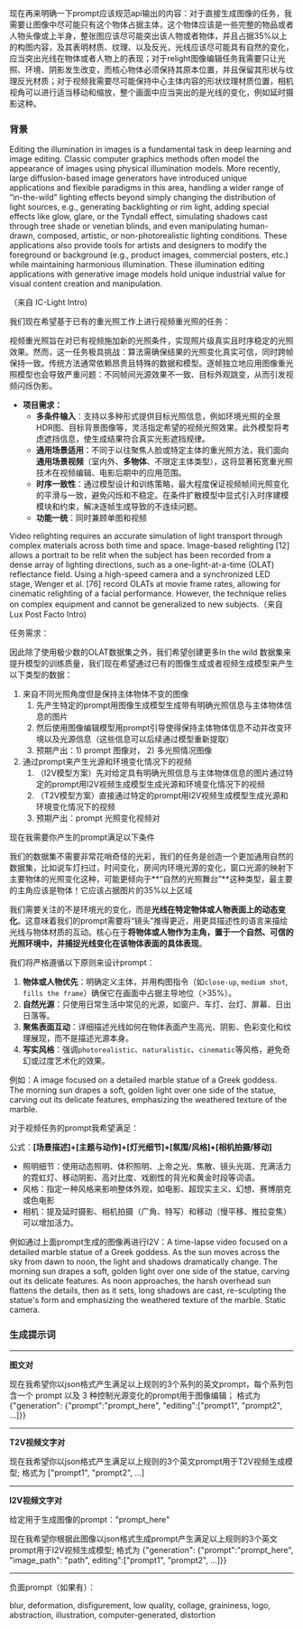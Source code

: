 现在再来明确一下prompt应该规范api输出的内容：对于直接生成图像的任务，我需要让图像中尽可能只有这个物体占据主体，这个物体应该是一些完整的物品或者人物头像或上半身，整张图应该尽可能突出该人物或者物体，并且占据35%以上的构图内容，及其表明材质、纹理、以及反光，光线应该尽可能具有自然的变化，应当突出光线在物体或者人物上的表现；对于relight图像编辑任务我需要只让光照、环境、阴影发生改变，而核心物体必须保持其原本位置，并且保留其形状与纹理反光材质；对于视频我需要尽可能保持中心主体内容的形状纹理材质位置，相机视角可以进行适当移动和缩放，整个画面中应当突出的是光线的变化，例如延时摄影这种。

### 背景
Editing the illumination in images is a fundamental task in deep learning and image editing. Classic
computer graphics methods often model the appearance of images using physical illumination models.
More recently, large diffusion-based image generators have introduced unique applications and
flexible paradigms in this area, handling a wider range of “in-the-wild” lighting effects beyond simply
changing the distribution of light sources, e.g., generating backlighting or rim light, adding special
effects like glow, glare, or the Tyndall effect, simulating shadows cast through tree shade or venetian
blinds, and even manipulating human-drawn, composed, artistic, or non-photorealistic lighting
conditions. These applications also provide tools for artists and designers to modify the foreground
or background (e.g., product images, commercial posters, etc.) while maintaining harmonious
illumination. These illumination editing applications with generative image models hold unique
industrial value for visual content creation and manipulation.

（来自 IC-Light Intro)

我们现在希望基于已有的重光照工作上进行视频重光照的任务：

视频重光照旨在对已有视频施加新的光照条件，实现照片级真实且时序稳定的光照效果。然而，这一任务极具挑战：算法需确保结果的光照变化真实可信，同时跨帧保持一致。传统方法通常依赖昂贵且特殊的数据和模型。逐帧独立地应用图像重光照模型也会导致严重问题：不同帧间光源效果不一致、目标外观跳变，从而引发视频闪烁伪影。

- **项目需求：**
    - **多条件输入**：支持以多种形式提供目标光照信息，例如环境光照的全景HDR图、目标背景图像等，灵活指定希望的视频光照效果。此外模型将考虑遮挡信息，使生成结果符合真实光影遮挡规律。
    - **通用场景适用**：不同于以往聚焦人脸或特定主体的重光照方法，我们面向**通用场景视频**（室内外、**多物体**、不限定主体类型），这将显著拓宽重光照技术在视频编辑、电影后期中的应用范围。
    - **时序一致性**：通过模型设计和训练策略，最大程度保证视频帧间光照变化的平滑与一致，避免闪烁和不稳定。在条件扩散模型中显式引入时序建模模块和约束，解决逐帧生成导致的不连续问题。
    - **功能一统**：同时兼顾单图和视频

Video relighting requires an accurate simulation of light
transport through complex materials across both time and
space. Image-based relighting [12] allows a portrait to be
relit when the subject has been recorded from a dense array
of lighting directions, such as a one-light-at-a-time (OLAT)
reflectance field. Using a high-speed camera and a synchronized LED stage, Wenger et al. [76] record OLATs at movie
frame rates, allowing for cinematic relighting of a facial performance. However, the technique relies on complex equipment and cannot be generalized to new subjects.（来自 Lux Post Facto Intro)

任务需求：

因此除了使用极少数的OLAT数据集之外，我们希望创建更多In the wild 数据集来提升模型的训练质量，我们现在希望通过已有的图像生成或者视频生成模型来产生以下类型的数据：

1. 来自不同光照角度但是保持主体物体不变的图像
    1. 先产生特定的prompt用图像生成模型生成带有明确光照信息与主体物体信息的图片
    2. 然后使用图像编辑模型用prompt引导使得保持主体物体信息不动并改变环境以及光源信息（这些信息可以后续通过模型重新提取）
    3. 预期产出：1) prompt 图像对， 2) 多光照情况图像
2. 通过prompt来产生光源和环境变化情况下的视频
    1. （I2V模型方案）先对给定具有明确光照信息与主体物体信息的图片通过特定的prompt用I2V视频生成模型生成光源和环境变化情况下的视频
    2. （T2V模型方案）直接通过特定的prompt用I2V视频生成模型生成光源和环境变化情况下的视频
    3. 预期产出：prompt 光照变化视频对

现在我需要你产生的prompt满足以下条件

我们的数据集不需要非常花哨奇怪的光彩，我们的任务是创造一个更加通用自然的数据集，比如说车灯扫过，时间变化，房间内环境光源的变化，窗口光源的映射下主要物体的光照变化这种，可能更倾向于**“自然的光照舞台”**这种类型，最主要的主角应该是物体！它应该占据图片的35%以上区域

我们需要关注的不是环境光的变化，而是**光线在特定物体或人物表面上的动态变化**。这意味着我们的prompt需要将“镜头”推得更近，用更具描述性的语言来描绘光线与物体材质的互动。核心在于**将物体或人物作为主角，置于一个自然、可信的光照环境中，并捕捉光线变化在该物体表面的具体表现**。

我们将严格遵循以下原则来设计prompt：

1. **物体或人物优先**：明确定义主体，并用构图指令（如`close-up`, `medium shot`, `fills the frame`）确保它在画面中占据主导地位（>35%）。
2. **自然光源**：只使用日常生活中常见的光源，如窗户、车灯、台灯、屏幕、日出日落等。
3. **聚焦表面互动**：详细描述光线如何在物体表面产生高光、阴影、色彩变化和纹理展现，而不是描述光源本身。
4. **写实风格**：强调`photorealistic`、`naturalistic`、`cinematic`等风格，避免奇幻或过度艺术化的效果。

例如：A image focused on a detailed marble statue of a Greek goddess. The morning sun drapes a soft, golden light over one side of the statue, carving out its delicate features, emphasizing the weathered texture of the marble. 

对于视频任务的prompt我希望满足：

公式：**[场景描述]+[主题与动作]+[灯光细节]+[氛围/风格]+[相机拍摄/移动]**

- 照明细节：使用动态照明、体积照明、上帝之光、焦散、镜头光斑、充满活力的霓虹灯、移动阴影、高对比度、戏剧性的背光和黄金时段等词语。
- 风格：指定一种风格来影响整体外观，如电影、超现实主义、幻想、赛博朋克或色电影
- 相机：提及延时摄影、相机拍摄（广角、特写）和移动（慢平移、推拉变焦）可以增加活力。

例如通过上面prompt生成的图像再进行I2V：A time-lapse video focused on a detailed marble statue of a Greek goddess. As the sun moves across the sky from dawn to noon, the light and shadows dramatically change. The morning sun drapes a soft, golden light over one side of the statue, carving out its delicate features. As noon approaches, the harsh overhead sun flattens the details, then as it sets, long shadows are cast, re-sculpting the statue's form and emphasizing the weathered texture of the marble. Static camera.

### 生成提示词

---

**图文对**

现在我希望你以json格式产生满足以上规则的3个系列的英文prompt，每个系列包含一个 prompt 以及 3 种控制光源变化的prompt用于图像编辑；
格式为 {"generation": {"prompt":"prompt_here", "editing":["prompt1", "prompt2", ...]}}

---

**T2V视频文字对**

现在我希望你以json格式产生满足以上规则的3个英文prompt用于T2V视频生成模型;
格式为 ["prompt1", "prompt2", ...]

---

**I2V视频文字对**

给定用于生成图像的prompt："prompt_here"

现在我希望你根据此图像以json格式生成prompt产生满足以上规则的3个英文prompt用于I2V视频生成模型;
格式为 {"generation": {"prompt":"prompt_here", "image_path": "path", editing":["prompt1", "prompt2", ...]}}

---

负面prompt（如果有）：

blur, deformation, disfigurement, low quality, collage, graininess, logo, abstraction, illustration, computer-generated, distortion